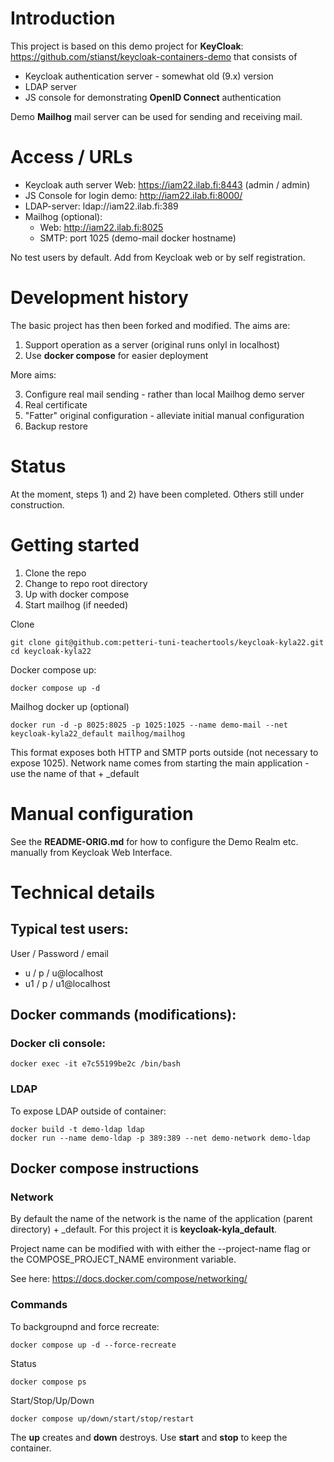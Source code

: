 # Introduction

This project is based on this demo project for **KeyCloak**: 
https://github.com/stianst/keycloak-containers-demo that consists of


* Keycloak authentication server - somewhat old (9.x) version
* LDAP server
* JS console for demonstrating **OpenID Connect** authentication 

Demo **Mailhog** mail server can be used for sending and receiving mail.

# Access / URLs

* Keycloak auth server Web: https://iam22.ilab.fi:8443 (admin / admin)
* JS Console for login demo: http://iam22.ilab.fi:8000/
* LDAP-server: ldap://iam22.ilab.fi:389
* Mailhog (optional): 
  * Web: http://iam22.ilab.fi:8025
  * SMTP: port 1025 (demo-mail docker hostname)

No test users by default. Add from Keycloak web or by self registration.

# Development history 

The basic project has then been forked and modified. The aims are:

1) Support operation as a server (original runs onlyl in localhost)
2) Use **docker compose** for easier deployment

More aims:

3) Configure real mail sending - rather than local Mailhog demo server 
4) Real certificate
5) "Fatter" original configuration - alleviate initial manual configuration
6) Backup restore

# Status

At the moment, steps 1) and 2) have been completed. Others still under construction.

# Getting started

1) Clone the repo
2) Change to repo root directory
2) Up with docker compose
3) Start mailhog (if needed)

Clone
````
git clone git@github.com:petteri-tuni-teachertools/keycloak-kyla22.git
cd keycloak-kyla22
````
Docker compose up:
````
docker compose up -d
````

Mailhog docker up (optional)
````
docker run -d -p 8025:8025 -p 1025:1025 --name demo-mail --net keycloak-kyla22_default mailhog/mailhog
````
This format exposes both HTTP and SMTP ports outside (not necessary to expose 1025). Network name comes from starting the main application - use the name of that + _default

# Manual configuration

See the **README-ORIG.md** for how to configure the Demo Realm etc. manually from Keycloak Web Interface.

# Technical details

## Typical test users:

User / Password / email

* u / p / u@localhost
* u1 / p / u1@localhost

## Docker commands (modifications):

### Docker cli console:
``` 
docker exec -it e7c55199be2c /bin/bash
``` 
### LDAP

To expose LDAP outside of container:

``` 
docker build -t demo-ldap ldap
docker run --name demo-ldap -p 389:389 --net demo-network demo-ldap
``` 

## Docker compose instructions

### Network

By default the name of the network is the name of the application (parent directory) + _default. For this project it is **keycloak-kyla_default**.

Project name can be modified with with either the --project-name flag or the COMPOSE_PROJECT_NAME environment variable.

See here: https://docs.docker.com/compose/networking/ 

### Commands

To backgroupnd and force recreate:
``` 
docker compose up -d --force-recreate
``` 
Status
``` 
docker compose ps
``` 
Start/Stop/Up/Down
``` 
docker compose up/down/start/stop/restart
``` 
The **up** creates and **down** destroys. Use **start** and **stop** to keep the container.

